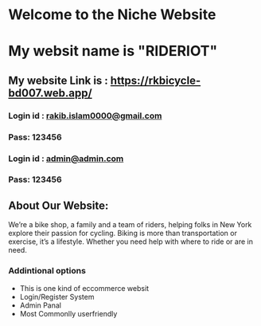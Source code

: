 # Welcome to the Niche Website

# My websit name is "RIDERIOT"

## My website Link is : https://rkbicycle-bd007.web.app/

### Login id : rakib.islam0000@gmail.com

### Pass: 123456

### Login id : admin@admin.com

### Pass: 123456

## About Our Website:

We’re a bike shop, a family and a team of riders, helping folks in New York explore their passion for cycling. Biking is more than transportation or exercise, it’s a lifestyle. Whether you need help with where to ride or are in need.

### Addintional options

- This is one kind of eccommerce websit
- Login/Register System
- Admin Panal
- Most Commonlly userfriendly
